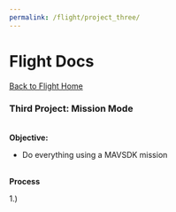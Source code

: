 ```yaml
---
permalink: /flight/project_three/
---
```



# Flight Docs

[Back to Flight Home](/docs/flight/)


### Third Project: Mission Mode

\
**Objective:**
 - Do everything using a MAVSDK mission

\
**Process**

1.) 